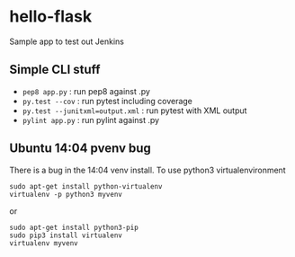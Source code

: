 # hello-flask
Sample app to test out Jenkins

## Simple CLI stuff

* `pep8 app.py` : run pep8 against .py
* `py.test --cov` : run pytest including coverage
* `py.test --junitxml=output.xml` : run pytest with XML output
* `pylint app.py` : run pylint against .py 

## Ubuntu 14:04 pvenv bug

There is a bug in the 14:04 venv install. To use python3 virtualenvironment

```
sudo apt-get install python-virtualenv
virtualenv -p python3 myvenv
```
or 

```
sudo apt-get install python3-pip
sudo pip3 install virtualenv
virtualenv myvenv
```